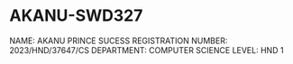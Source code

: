 # AKANU-SWD327
NAME: AKANU PRINCE SUCESS
REGISTRATION NUMBER: 2023/HND/37647/CS
DEPARTMENT: COMPUTER SCIENCE
LEVEL: HND 1
